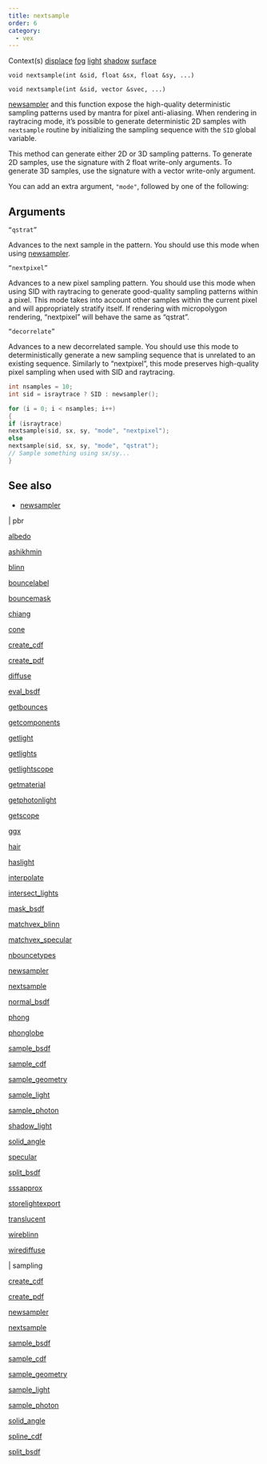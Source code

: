 ```yaml
---
title: nextsample
order: 6
category:
  - vex
---
```




Context(s)
[displace](../contexts/displace.html)
[fog](../contexts/fog.html)
[light](../contexts/light.html)
[shadow](../contexts/shadow.html)
[surface](../contexts/surface.html)

`void nextsample(int &sid, float &sx, float &sy, ...)`

`void nextsample(int &sid, vector &svec, ...)`

[newsampler](newsampler.html "Initializes a sampling sequence for the nextsample function.") and this function expose the high-quality deterministic sampling patterns used by mantra for pixel anti-aliasing. When rendering in raytracing mode, it’s possible to generate deterministic 2D samples with `nextsample` routine by initializing the sampling sequence with the `SID` global variable.

This method can generate either 2D or 3D sampling patterns. To generate 2D samples, use the signature with 2 float write-only arguments. To generate 3D samples, use the signature with a vector write-only argument.

You can add an extra argument, `"mode"`, followed by one of the following:

## Arguments

`“qstrat”`

Advances to the next sample in the pattern. You should use this mode when using [newsampler](newsampler.html "Initializes a sampling sequence for the nextsample function.").

`“nextpixel”`

Advances to a new pixel sampling pattern. You should use this mode when using SID with raytracing to generate good-quality sampling patterns within a pixel. This mode takes into account other samples within the current pixel and will appropriately stratify itself. If rendering with micropolygon rendering, “nextpixel” will behave the same as “qstrat”.

`“decorrelate”`

Advances to a new decorrelated sample. You should use this mode to deterministically generate a new sampling sequence that is unrelated to an existing sequence. Similarly to “nextpixel”, this mode preserves high-quality pixel sampling when used with SID and raytracing.

```c
int nsamples = 10;
int sid = israytrace ? SID : newsampler();

for (i = 0; i < nsamples; i++)
{
if (israytrace)
nextsample(sid, sx, sy, "mode", "nextpixel");
else
nextsample(sid, sx, sy, "mode", "qstrat");
// Sample something using sx/sy...
}

```



## See also

- [newsampler](newsampler.html)

|
pbr

[albedo](albedo.html)

[ashikhmin](ashikhmin.html)

[blinn](blinn.html)

[bouncelabel](bouncelabel.html)

[bouncemask](bouncemask.html)

[chiang](chiang.html)

[cone](cone.html)

[create_cdf](create_cdf.html)

[create_pdf](create_pdf.html)

[diffuse](diffuse.html)

[eval_bsdf](eval_bsdf.html)

[getbounces](getbounces.html)

[getcomponents](getcomponents.html)

[getlight](getlight.html)

[getlights](getlights.html)

[getlightscope](getlightscope.html)

[getmaterial](getmaterial.html)

[getphotonlight](getphotonlight.html)

[getscope](getscope.html)

[ggx](ggx.html)

[hair](hair.html)

[haslight](haslight.html)

[interpolate](interpolate.html)

[intersect_lights](intersect_lights.html)

[mask_bsdf](mask_bsdf.html)

[matchvex_blinn](matchvex_blinn.html)

[matchvex_specular](matchvex_specular.html)

[nbouncetypes](nbouncetypes.html)

[newsampler](newsampler.html)

[nextsample](nextsample.html)

[normal_bsdf](normal_bsdf.html)

[phong](phong.html)

[phonglobe](phonglobe.html)

[sample_bsdf](sample_bsdf.html)

[sample_cdf](sample_cdf.html)

[sample_geometry](sample_geometry.html)

[sample_light](sample_light.html)

[sample_photon](sample_photon.html)

[shadow_light](shadow_light.html)

[solid_angle](solid_angle.html)

[specular](specular.html)

[split_bsdf](split_bsdf.html)

[sssapprox](sssapprox.html)

[storelightexport](storelightexport.html)

[translucent](translucent.html)

[wireblinn](wireblinn.html)

[wirediffuse](wirediffuse.html)

|
sampling

[create_cdf](create_cdf.html)

[create_pdf](create_pdf.html)

[newsampler](newsampler.html)

[nextsample](nextsample.html)

[sample_bsdf](sample_bsdf.html)

[sample_cdf](sample_cdf.html)

[sample_geometry](sample_geometry.html)

[sample_light](sample_light.html)

[sample_photon](sample_photon.html)

[solid_angle](solid_angle.html)

[spline_cdf](spline_cdf.html)

[split_bsdf](split_bsdf.html)
